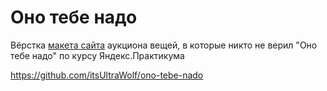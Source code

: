 # Оно тебе надо
Вёрстка [макета сайта](https://www.figma.com/file/unBuocGdAfnegz1sE0MknV/%232-Оно-тебе-надо) аукциона вещей, в которые никто не верил "Оно тебе надо" по курсу Яндекс.Практикума

https://github.com/itsUltraWolf/ono-tebe-nado
